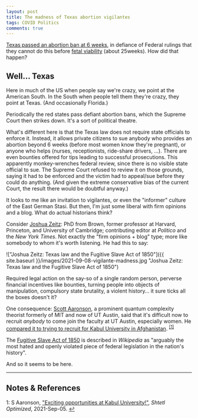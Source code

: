 ```yaml
---
layout: post
title: The madness of Texas abortion vigilantes
tags: COVID Politics
comments: true
---
```


[Texas passed an abortion ban at 6 weeks](https://www.nytimes.com/2021/09/05/us/anti-abortion-movement-texas-law.html), 
in defiance of Federal rulings that they cannot do this before 
[fetal viability](https://en.wikipedia.org/wiki/Fetal_viability) (about 25weeks).  How did
that happen?   


## Well&hellip; Texas  

Here in much of the US when people say we're crazy, we point at the American South.  In the South
when people tell them they're crazy, they point at Texas.  (And occasionally Florida.)  

Periodically the red states pass defiant abortion bans, which the Supreme Court then
strikes down.  It's a sort of political theatre.  

What's different here is that the Texas law does not require state officials to enforce
it.  Instead, it allows private citizens to sue anybody who provides an abortion beyond 6
weeks (before most women know they're pregnant), or anyone who helps (nurses,
receptionists, ride-share drivers, &hellip;).  There are even bounties offered for tips
leading to successful prosecutions.  This apparently monkey-wrenches federal review, since
there is no visible state official to sue.  The Supreme Court refused to review it on
those grounds, saying it had to be enforced and the victim had to appeal/sue before they could
do anything.  (And given the extreme conservative bias of the current Court, the result
there would be doubtful anyway.)  

It looks to me like an invitation to vigilantes, or even the "informer" culture of the
East German Stasi.  But then, I'm just some liberal with firm opinions and a blog.  What
do actual historians think?  

Consider [Joshua Zeitz](http://www.joshuamzeitz.com/info): PhD from Brown, former
professor at Harvard, Princeton, and University of Cambridge; contributing editor at
_Politico_ and the _New York Times_.  Not exactly the "firm opinions + blog" type; more
like somebody to whom it's worth listening.  He had this to say:  

!["Joshua Zeitz: Texas law and the Fugitive Slave Act of 1850"]({{ site.baseurl }}/images/2021-09-08-vigilante-madness.jpg "Joshua Zeitz: Texas law and the Fugitive Slave Act of 1850")

Required legal action on the say-so of a single random person, perverse financial
incentives like bounties, turning people into objects of manipulation, compulsory state
brutality, a violent history&hellip; it sure ticks all the boxes doesn't it?  

One consequence: [Scott Aaronson](https://www.scottaaronson.com/), a prominent quantum
complexity theorist formerly of MIT and now of UT Austin, said that it's difficult now to
recruit _anybody_ to come join the faculty at UT Austin, especially women.  He 
[compared it to trying to recruit for Kabul University in Afghanistan](https://www.scottaaronson.com/blog/?p=5807). <sup id="fn1a">[[1]](#fn1)</sup>  

The [Fugitive Slave Act of 1850](https://en.wikipedia.org/wiki/Fugitive_Slave_Act_of_1850)
is described in _Wikipedia_ as "arguably the most hated and openly violated piece of
federal legislation in the nation's history".  

And so it seems to be here.  


---

## Notes &amp; References  

<!--
<sup id="fn1a">[[1]](#fn1)</sup>
<a id="fn1">1</a>: [↩](#fn1a)  
-->

<a id="fn1">1</a>: S Aaronson, ["Exciting opportunities at Kabul University!"](https://www.scottaaronson.com/blog/?p=5807), _Shtetl Optimized_, 2021-Sep-05. [↩](#fn1a)  
